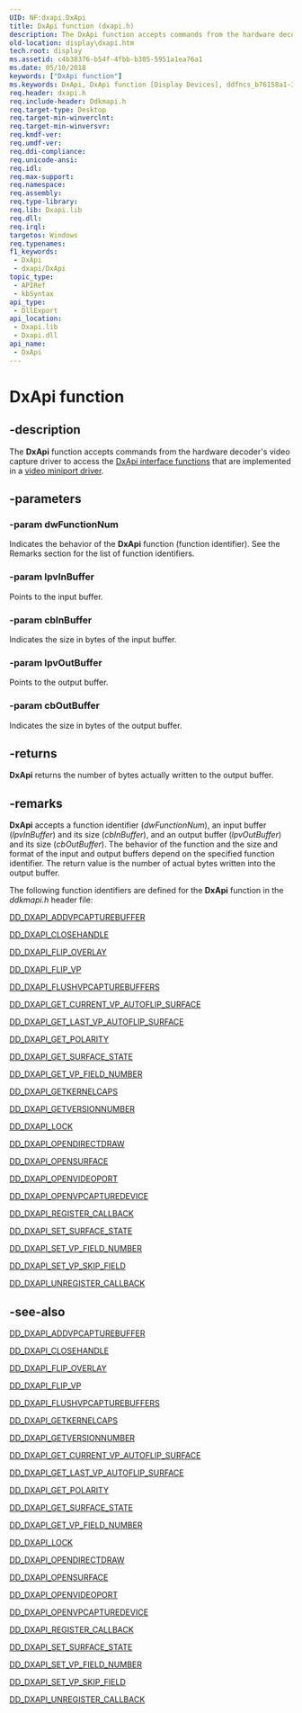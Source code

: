 ```yaml
---
UID: NF:dxapi.DxApi
title: DxApi function (dxapi.h)
description: The DxApi function accepts commands from the hardware decoder's video capture driver to access the DxApi interface functions that are implemented in a video miniport driver.
old-location: display\dxapi.htm
tech.root: display
ms.assetid: c4b38376-b54f-4fbb-b305-5951a1ea76a1
ms.date: 05/10/2018
keywords: ["DxApi function"]
ms.keywords: DxApi, DxApi function [Display Devices], ddfncs_b76158a1-30ff-4874-b527-a201c5a67fc5.xml, display.dxapi, dxapi/DxApi
req.header: dxapi.h
req.include-header: Ddkmapi.h
req.target-type: Desktop
req.target-min-winverclnt: 
req.target-min-winversvr: 
req.kmdf-ver: 
req.umdf-ver: 
req.ddi-compliance: 
req.unicode-ansi: 
req.idl: 
req.max-support: 
req.namespace: 
req.assembly: 
req.type-library: 
req.lib: Dxapi.lib
req.dll: 
req.irql: 
targetos: Windows
req.typenames: 
f1_keywords:
 - DxApi
 - dxapi/DxApi
topic_type:
 - APIRef
 - kbSyntax
api_type:
 - DllExport
api_location:
 - Dxapi.lib
 - Dxapi.dll
api_name:
 - DxApi
---
```


# DxApi function


## -description

The <b>DxApi</b> function accepts commands from the hardware decoder's video capture driver to access the <a href="/windows-hardware/drivers/ddi/index">DxApi interface functions</a> that are implemented in a <a href="/windows-hardware/drivers/display/video-miniport-drivers-in-the-windows-2000-display-driver-model">video miniport driver</a>.

## -parameters

### -param dwFunctionNum

Indicates the behavior of the <b>DxApi</b> function (function identifier). See the Remarks section for the list of function identifiers.

### -param lpvInBuffer

Points to the input buffer.

### -param cbInBuffer

Indicates the size in bytes of the input buffer.

### -param lpvOutBuffer

Points to the output buffer.

### -param cbOutBuffer

Indicates the size in bytes of the output buffer.

## -returns

<b>DxApi</b> returns the number of bytes actually written to the output buffer.

## -remarks

<b>DxApi</b> accepts a function identifier (<i>dwFunctionNum</i>), an input buffer (<i>lpvInBuffer</i>) and its size (<i>cbInBuffer</i>), and an output buffer (<i>lpvOutBuffer</i>) and its size (<i>cbOutBuffer</i>). The behavior of the function and the size and format of the input and output buffers depend on the specified function identifier. The return value is the number of actual bytes written into the output buffer.

The following function identifiers are defined for the <b>DxApi</b> function in the <i>ddkmapi.h</i> header file: 


<a href="/previous-versions/windows/hardware/drivers/ff550599(v=vs.85)">DD_DXAPI_ADDVPCAPTUREBUFFER</a>



<a href="/previous-versions/windows/hardware/drivers/ff550606(v=vs.85)">DD_DXAPI_CLOSEHANDLE</a>



<a href="/previous-versions/windows/hardware/drivers/ff550612(v=vs.85)">DD_DXAPI_FLIP_OVERLAY</a>



<a href="/previous-versions/windows/hardware/drivers/ff550618(v=vs.85)">DD_DXAPI_FLIP_VP</a>



<a href="/previous-versions/windows/hardware/drivers/ff550622(v=vs.85)">DD_DXAPI_FLUSHVPCAPTUREBUFFERS</a>



<a href="/previous-versions/windows/hardware/drivers/ff550642(v=vs.85)">DD_DXAPI_GET_CURRENT_VP_AUTOFLIP_SURFACE</a>



<a href="/previous-versions/windows/hardware/drivers/ff550650(v=vs.85)">DD_DXAPI_GET_LAST_VP_AUTOFLIP_SURFACE</a>



<a href="/previous-versions/windows/hardware/drivers/ff550660(v=vs.85)">DD_DXAPI_GET_POLARITY</a>



<a href="/previous-versions/windows/hardware/drivers/ff550673(v=vs.85)">DD_DXAPI_GET_SURFACE_STATE</a>



<a href="/previous-versions/windows/hardware/drivers/ff550686(v=vs.85)">DD_DXAPI_GET_VP_FIELD_NUMBER</a>



<a href="/previous-versions/windows/hardware/drivers/ff550629(v=vs.85)">DD_DXAPI_GETKERNELCAPS</a>



<a href="/previous-versions/windows/hardware/drivers/ff550637(v=vs.85)">DD_DXAPI_GETVERSIONNUMBER</a>



<a href="/previous-versions/windows/hardware/drivers/ff550695(v=vs.85)">DD_DXAPI_LOCK</a>



<a href="/previous-versions/windows/hardware/drivers/ff550702(v=vs.85)">DD_DXAPI_OPENDIRECTDRAW</a>



<a href="/previous-versions/windows/hardware/drivers/ff550711(v=vs.85)">DD_DXAPI_OPENSURFACE</a>



<a href="/previous-versions/windows/hardware/drivers/ff551498(v=vs.85)">DD_DXAPI_OPENVIDEOPORT</a>



<a href="/previous-versions/windows/hardware/drivers/ff551500(v=vs.85)">DD_DXAPI_OPENVPCAPTUREDEVICE</a>



<a href="/previous-versions/windows/hardware/drivers/ff551502(v=vs.85)">DD_DXAPI_REGISTER_CALLBACK</a>



<a href="/previous-versions/windows/hardware/drivers/ff551504(v=vs.85)">DD_DXAPI_SET_SURFACE_STATE</a>



<a href="/previous-versions/windows/hardware/drivers/ff551507(v=vs.85)">DD_DXAPI_SET_VP_FIELD_NUMBER</a>



<a href="/previous-versions/windows/hardware/drivers/ff551510(v=vs.85)">DD_DXAPI_SET_VP_SKIP_FIELD</a>



<a href="/previous-versions/windows/hardware/drivers/ff551514(v=vs.85)">DD_DXAPI_UNREGISTER_CALLBACK</a>

## -see-also

<a href="/previous-versions/windows/hardware/drivers/ff550599(v=vs.85)">DD_DXAPI_ADDVPCAPTUREBUFFER</a>



<a href="/previous-versions/windows/hardware/drivers/ff550606(v=vs.85)">DD_DXAPI_CLOSEHANDLE</a>



<a href="/previous-versions/windows/hardware/drivers/ff550612(v=vs.85)">DD_DXAPI_FLIP_OVERLAY</a>



<a href="/previous-versions/windows/hardware/drivers/ff550618(v=vs.85)">DD_DXAPI_FLIP_VP</a>



<a href="/previous-versions/windows/hardware/drivers/ff550622(v=vs.85)">DD_DXAPI_FLUSHVPCAPTUREBUFFERS</a>



<a href="/previous-versions/windows/hardware/drivers/ff550629(v=vs.85)">DD_DXAPI_GETKERNELCAPS</a>



<a href="/previous-versions/windows/hardware/drivers/ff550637(v=vs.85)">DD_DXAPI_GETVERSIONNUMBER</a>



<a href="/previous-versions/windows/hardware/drivers/ff550642(v=vs.85)">DD_DXAPI_GET_CURRENT_VP_AUTOFLIP_SURFACE</a>



<a href="/previous-versions/windows/hardware/drivers/ff550650(v=vs.85)">DD_DXAPI_GET_LAST_VP_AUTOFLIP_SURFACE</a>



<a href="/previous-versions/windows/hardware/drivers/ff550660(v=vs.85)">DD_DXAPI_GET_POLARITY</a>



<a href="/previous-versions/windows/hardware/drivers/ff550673(v=vs.85)">DD_DXAPI_GET_SURFACE_STATE</a>



<a href="/previous-versions/windows/hardware/drivers/ff550686(v=vs.85)">DD_DXAPI_GET_VP_FIELD_NUMBER</a>



<a href="/previous-versions/windows/hardware/drivers/ff550695(v=vs.85)">DD_DXAPI_LOCK</a>



<a href="/previous-versions/windows/hardware/drivers/ff550702(v=vs.85)">DD_DXAPI_OPENDIRECTDRAW</a>



<a href="/previous-versions/windows/hardware/drivers/ff550711(v=vs.85)">DD_DXAPI_OPENSURFACE</a>



<a href="/previous-versions/windows/hardware/drivers/ff551498(v=vs.85)">DD_DXAPI_OPENVIDEOPORT</a>



<a href="/previous-versions/windows/hardware/drivers/ff551500(v=vs.85)">DD_DXAPI_OPENVPCAPTUREDEVICE</a>



<a href="/previous-versions/windows/hardware/drivers/ff551502(v=vs.85)">DD_DXAPI_REGISTER_CALLBACK</a>



<a href="/previous-versions/windows/hardware/drivers/ff551504(v=vs.85)">DD_DXAPI_SET_SURFACE_STATE</a>



<a href="/previous-versions/windows/hardware/drivers/ff551507(v=vs.85)">DD_DXAPI_SET_VP_FIELD_NUMBER</a>



<a href="/previous-versions/windows/hardware/drivers/ff551510(v=vs.85)">DD_DXAPI_SET_VP_SKIP_FIELD</a>



<a href="/previous-versions/windows/hardware/drivers/ff551514(v=vs.85)">DD_DXAPI_UNREGISTER_CALLBACK</a>